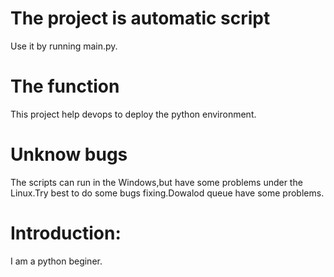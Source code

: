 # The project is automatic script
Use it by running main.py.
# The function
This project help devops to deploy the python environment.
# Unknow bugs
The scripts can run in the Windows,but have some problems under the Linux.Try best to do some bugs fixing.Dowalod queue have some problems.
# Introduction:
I am a python beginer.
